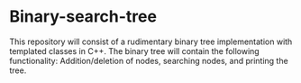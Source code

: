 # Binary-search-tree
This repository will consist of a rudimentary binary tree implementation with templated classes in C++. The binary tree will contain the following functionality: Addition/deletion of nodes, searching nodes, and printing the tree.
